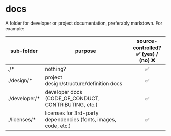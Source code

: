 # docs #

A folder for developer or project documentation, preferably markdown. For example:

| sub-folder | purpose | source-controlled? <br/>:white_check_mark: (yes) / (no) :x: |
| ---------- | ------- | :---------------------------------------------------------: |
| ./\* | nothing? | :white_check_mark: |
| ./design/\* | project design/structure/definition docs | :white_check_mark: |
| ./developer/\* | developer docs (CODE_OF_CONDUCT, CONTRIBUTING, etc.) | :white_check_mark: |
| ./licenses/\* | licenses for 3rd-party dependencies (fonts, images, code, etc.) | :white_check_mark: |
